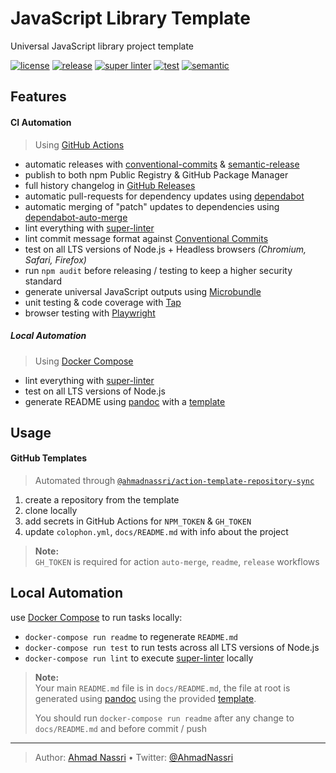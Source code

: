 # JavaScript Library Template

Universal JavaScript library project template

[![license][license-img]][license-url]
[![release][release-img]][release-url]
[![super linter][super-linter-img]][super-linter-url]
[![test][test-img]][test-url]
[![semantic][semantic-img]][semantic-url]

## Features

#### CI Automation

> Using [GitHub Actions][]

-   automatic releases with [conventional-commits][] & [semantic-release][]
-   publish to both npm Public Registry & GitHub Package Manager
-   full history changelog in [GitHub Releases][]
-   automatic pull-requests for dependency updates using [dependabot][]
-   automatic merging of "patch" updates to dependencies using [dependabot-auto-merge][]
-   lint everything with [super-linter][]
-   lint commit message format against [Conventional Commits][]
-   test on all LTS versions of Node.js + Headless browsers *(Chromium, Safari, Firefox)*
-   run `npm audit` before releasing / testing to keep a higher security standard
-   generate universal JavaScript outputs using [Microbundle][]
-   unit testing & code coverage with [Tap][]
-   browser testing with [Playwright][]

##### Local Automation

> Using [Docker Compose][]

-   lint everything with [super-linter][]
-   test on all LTS versions of Node.js
-   generate README using [pandoc][] with a [template][]

## Usage

#### GitHub Templates

> Automated through [`@ahmadnassri/action-template-repository-sync`][]

1.  create a repository from the template
2.  clone locally
3.  add secrets in GitHub Actions for `NPM_TOKEN` & `GH_TOKEN`
4.  update `colophon.yml`, `docs/README.md` with info about the project

> **Note:**  
> `GH_TOKEN` is required for action `auto-merge`, `readme`, `release` workflows

## Local Automation

use [Docker Compose][] to run tasks locally:

-   `docker-compose run readme` to regenerate `README.md`
-   `docker-compose run test` to run tests across all LTS versions of Node.js
-   `docker-compose run lint` to execute [super-linter][] locally

> **Note:**  
> Your main `README.md` file is in `docs/README.md`, the file at root is generated using [pandoc][] using the provided [template][].
>
> You should run `docker-compose run readme` after any change to `docs/README.md` and before commit / push

  [GitHub Actions]: https://github.com/features/actions
  [conventional-commits]: https://www.conventionalcommits.org/
  [semantic-release]: https://github.com/marketplace/actions/conventional-semantic-release
  [GitHub Releases]: https://github.com/ahmadnassri/template-js-lib/releases
  [dependabot]: https://dependabot.com/
  [dependabot-auto-merge]: https://github.com/marketplace/actions/dependabot-auto-merge
  [super-linter]: https://github.com/github/super-linter
  [Conventional Commits]: https://www.conventionalcommits.org/en/v1.0.0/
  [Microbundle]: https://github.com/developit/microbundle
  [Tap]: https://node-tap.org
  [Playwright]: https://playwright.dev/
  [Docker Compose]: https://docs.docker.com/compose/
  [pandoc]: https://pandoc.org/
  [template]: ./docs/README.template
  [`@ahmadnassri/action-template-repository-sync`]: https://github.com/ahmadnassri/action-template-repository-sync

----
> Author: [Ahmad Nassri](https://www.ahmadnassri.com/) &bull;
> Twitter: [@AhmadNassri](https://twitter.com/AhmadNassri)

[license-url]: LICENSE
[license-img]: https://badgen.net/github/license/ahmadnassri/template-js-lib

[release-url]: https://github.com/ahmadnassri/template-js-lib/releases
[release-img]: https://badgen.net/github/release/ahmadnassri/template-js-lib

[super-linter-url]: https://github.com/ahmadnassri/template-js-lib/actions?query=workflow%3Asuper-linter
[super-linter-img]: https://github.com/ahmadnassri/template-js-lib/workflows/super-linter/badge.svg

[test-url]: https://github.com/ahmadnassri/template-js-lib/actions?query=workflow%3Atest
[test-img]: https://github.com/ahmadnassri/template-js-lib/workflows/test/badge.svg

[semantic-url]: https://github.com/ahmadnassri/template-js-lib/actions?query=workflow%3Arelease
[semantic-img]: https://badgen.net/badge/📦/semantically%20released/blue
